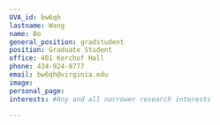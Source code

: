 ```yaml
---
UVA_id: bw6qh
lastname: Wang
name: Bo
general_position: gradstudent
position: Graduate Student
office: 401 Kerchof Hall
phone: 434-924-8777
email: bw6qh@virginia.edu
image:
personal_page:
interests: #Any and all narrower research interests

---
```

